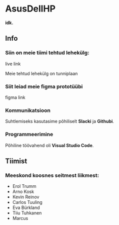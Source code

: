 # AsusDellHP

**idk.**

## Info

### Siin on meie tiimi tehtud lehekülg:

live link

Meie tehtud lehekülg on tunniplaan

### Siit leiad meie figma prototüübi

figma link

### Kommunikatsioon

Suhtlemiseks kasutasime põhiliselt **Slacki** ja **Githubi**.

### Programmeerimine

Põhiline töövahend oli **Visual Studio Code**.

## Tiimist

### Meeskond koosnes seitmest liikmest:

- Erol Trumm 
- Arno Kosk
- Kevin Reinov
- Carlos Tuuling
- Eva Bürkland
- Tiiu Tuhkanen
- Marcus
